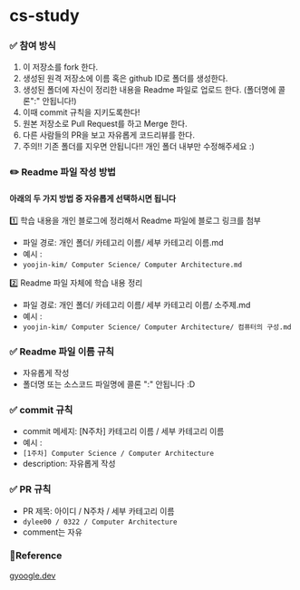 # cs-study
### ✅ 참여 방식
1. 이 저장소를 fork 한다.
2. 생성된 원격 저장소에 이름 혹은 github ID로 폴더를 생성한다.
3. 생성된 폴더에 자신이 정리한 내용을 Readme 파일로 업로드 한다. (폴더명에 콜론":" 안됩니다!)
4. 이때 commit 규칙을 지키도록한다!
5. 원본 저장소로 Pull Request를 하고 Merge 한다.
6. 다른 사람들의 PR을 보고 자유롭게 코드리뷰를 한다.
7. 주의!! 기존 폴더를 지우면 안됩니다!! 개인 폴더 내부만 수정해주세요 :)

### ✏️ Readme 파일 작성 방법
#### 아래의 두 가지 방법 중 자유롭게 선택하시면 됩니다

1️⃣ 학습 내용을 개인 블로그에 정리해서 Readme 파일에 블로그 링크를 첨부
 - 파일 경로: 개인 폴더/ 카테고리 이름/ 세부 카테고리 이름.md
 - 예시 :
 - ``` yoojin-kim/ Computer Science/ Computer Architecture.md ```
   
2️⃣ Readme 파일 자체에 학습 내용 정리
 - 파일 경로: 개인 폴더/ 카테고리 이름/ 세부 카테고리 이름/ 소주제.md
 - 예시 :
 - ``` yoojin-kim/ Computer Science/ Computer Architecture/ 컴퓨터의 구성.md ```

### ✅ Readme 파일 이름 규칙
- 자유롭게 작성
- 폴더명 또는 소스코드 파일명에 콜론 ":" 안됩니다 :D

### ✅ commit 규칙
- commit 메세지: [N주차]  카테고리 이름 / 세부 카테고리 이름
- 예시 :
- ``` [1주차] Computer Science / Computer Architecture ```
- description: 자유롭게 작성

### ✅ PR 규칙
- PR 제목: 아이디 / N주차 / 세부 카테고리 이름
- ``` dylee00 / 0322 / Computer Architecture ```
- comment는 자유

### 📎Reference
[gyoogle.dev](https://gyoogle.dev/blog/)
